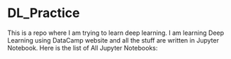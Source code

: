 # DL_Practice
This is a repo where I am trying to learn deep learning.
I am learning Deep Learning using DataCamp website and all the stuff are written in Jupyter Notebook. 
Here is the list of All Jupyter Notebooks:


